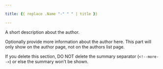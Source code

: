 ```yaml
---

title: {{ replace .Name "-" " " | title }}

---
```


A short description about the author.

<!--more-->

Optionally provide more information about the author here. This part will only
show on the author page, not on the authors list page.

If you delete this section, DO NOT delete the summary separator (`<!--more-->`)
or else the summary won't be shown.
